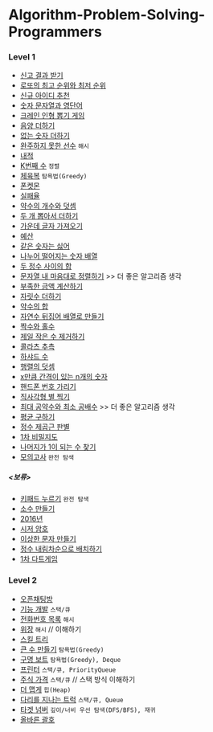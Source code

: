 # Algorithm-Problem-Solving-Programmers
### Level 1
* [신고 결과 받기](https://programmers.co.kr/learn/courses/30/lessons/92334)
* [로또의 최고 순위와 최저 순위](https://programmers.co.kr/learn/courses/30/lessons/77484)
* [신규 아이디 추천](https://programmers.co.kr/learn/courses/30/lessons/72410?language=java)
* [숫자 문자열과 영단어](https://programmers.co.kr/learn/courses/30/lessons/81301)
* [크레인 인형 뽑기 게임](https://programmers.co.kr/learn/courses/30/lessons/64061) 
* [음양 더하기](https://programmers.co.kr/learn/courses/30/lessons/76501)
* [없는 숫자 더하기](https://programmers.co.kr/learn/courses/30/lessons/86051)
* [완주하지 못한 선수](https://programmers.co.kr/learn/courses/30/lessons/42576) `해시` 
* [내적](https://programmers.co.kr/learn/courses/30/lessons/70128)
* [K번째 수](https://programmers.co.kr/learn/courses/30/lessons/42748) `정렬`
* [체육복](https://programmers.co.kr/learn/courses/30/lessons/42862) `탐욕법(Greedy)`
* [폰켓몬](https://programmers.co.kr/learn/courses/30/lessons/1845)
* [실패율](https://programmers.co.kr/learn/courses/30/lessons/42889)
* [약수의 개수와 덧셈](https://programmers.co.kr/learn/courses/30/lessons/77884)
* [두 개 뽑아서 더하기](https://programmers.co.kr/learn/courses/30/lessons/68644)
* [가운데 글자 가져오기](https://programmers.co.kr/learn/courses/30/lessons/12903)
* [예산](https://programmers.co.kr/learn/courses/30/lessons/12982)
* [같은 숫자는 싫어](https://programmers.co.kr/learn/courses/30/lessons/12906)
* [나누어 떨어지는 숫자 배열](https://programmers.co.kr/learn/courses/30/lessons/12910)
* [두 정수 사이의 합](https://programmers.co.kr/learn/courses/30/lessons/12912)
* [문자열 내 마음대로 정렬하기](https://programmers.co.kr/learn/courses/30/lessons/12915) >> 더 좋은 알고리즘 생각
* [부족한 금액 계산하기](https://programmers.co.kr/learn/courses/30/lessons/82612)
* [자릿수 더하기](https://programmers.co.kr/learn/courses/30/lessons/12931)
* [약수의 합](https://programmers.co.kr/learn/courses/30/lessons/12928)
* [자연수 뒤집어 배열로 만들기](https://programmers.co.kr/learn/courses/30/lessons/12932)
* [짝수와 홀수](https://programmers.co.kr/learn/courses/30/lessons/12937)
* [제일 작은 수 제거하기](https://programmers.co.kr/learn/courses/30/lessons/12935)
* [콜라츠 추측](https://programmers.co.kr/learn/courses/30/lessons/12943)
* [하샤드 수](https://programmers.co.kr/learn/courses/30/lessons/12947)
* [행렬의 덧셈](https://programmers.co.kr/learn/courses/30/lessons/12950)
* [x만큼 간격이 있는 n개의 숫자](https://programmers.co.kr/learn/courses/30/lessons/12954)
* [핸드폰 번호 가리기](https://programmers.co.kr/learn/courses/30/lessons/12948)
* [직사각형 별 찍기](https://programmers.co.kr/learn/courses/30/lessons/12969)
* [최대 공약수와 최소 공배수](https://programmers.co.kr/learn/courses/30/lessons/12940) >> 더 좋은 알고리즘 생각
* [평균 구하기](https://programmers.co.kr/learn/courses/30/lessons/12944)
* [정수 제곱근 판별](https://programmers.co.kr/learn/courses/30/lessons/12934) 
* [1차 비밀지도](https://programmers.co.kr/learn/courses/30/lessons/17681)
* [나머지가 1이 되는 수 찾기](https://programmers.co.kr/learn/courses/30/lessons/87389)
* [모의고사](https://programmers.co.kr/learn/courses/30/lessons/42840) `완전 탐색`

##### <보류>
* [키패드 누르기](https://programmers.co.kr/learn/courses/30/lessons/67256) `완전 탐색`
* [소수 만들기](https://programmers.co.kr/learn/courses/30/lessons/12977)
* [2016년]()
* [시저 암호]()
* [이상한 문자 만들기]()
* [정수 내림차순으로 배치하기]()
* [1차 다트게임]()

### Level 2
* [오픈채팅방](https://programmers.co.kr/learn/courses/30/lessons/42888)
* [기능 개발](https://programmers.co.kr/learn/courses/30/lessons/42586) `스택/큐`
* [전화번호 목록](https://programmers.co.kr/learn/courses/30/lessons/42577) `해시`
* [위장](https://programmers.co.kr/learn/courses/30/lessons/42578) `해시` // 이해하기
* [스킬 트리](https://programmers.co.kr/learn/courses/30/lessons/49993)
* [큰 수 만들기](https://programmers.co.kr/learn/courses/30/lessons/42883) `탐욕법(Greedy)`
* [구명 보트](https://programmers.co.kr/learn/courses/30/lessons/42885) `탐욕법(Greedy), Deque`
* [프린터](https://programmers.co.kr/learn/courses/30/lessons/42587) `스택/큐, PriorityQueue` 
* [주식 가격](https://programmers.co.kr/learn/courses/30/lessons/42584) `스택/큐` // 스택 방식 이해하기
* [더 맵게](https://programmers.co.kr/learn/courses/30/lessons/42626) `힙(Heap)`
* [다리를 지나는 트럭](https://programmers.co.kr/learn/courses/30/lessons/42583) `스택/큐, Queue`
* [타겟 넘버](https://programmers.co.kr/learn/courses/30/lessons/43165) `깊이/너비 우선 탐색(DFS/BFS), 재귀`
* [올바른 괄호](https://programmers.co.kr/learn/courses/30/lessons/12909?language=java)